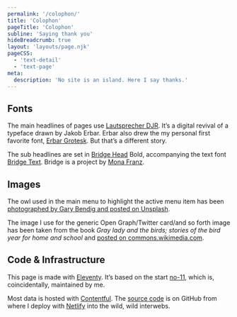 ```yaml
---
permalink: '/colophon/'
title: 'Colophon'
pageTitle: 'Colophon'
subline: 'Saying thank you'
hideBreadcrumb: true
layout: 'layouts/page.njk'
pageCSS:
  - 'text-detail'
  - 'text-page'
meta:
  description: 'No site is an island. Here I say thanks.'
---
```


## Fonts

The main headlines of pages use [Lautsprecher DJR](https://djr.com/notes/lautsprecher-djr-font-of-the-month/). It’s a digital revival of a typeface drawn by Jakob Erbar. Erbar also drew the my personal first favorite font, [Erbar Grotesk](https://fontsinuse.com/typefaces/7923/erbar-grotesk). But that’s a different story.

The sub headlines are set in [Bridge Head](https://www.typemates.com/fonts/bridge-head) Bold, accompanying the text font [Bridge Text](https://www.typemates.com/fonts/bridge-text). Bridge is a project by [Mona Franz](http://www.monafranz.de/portfolio/).

## Images

The owl used in the main menu to highlight the active menu item has been [photographed by Gary Bendig and posted on Unsplash](https://unsplash.com/photos/E3XUdw2ohd4).

The image I use for the generic Open Graph/Twitter card/and so forth image has been taken from the book <cite>Gray lady and the birds; stories of the bird year for home and school</cite> and [posted on commons.wikimedia.com](<https://commons.wikimedia.org/wiki/File:Gray_lady_and_the_birds;_stories_of_the_bird_year_for_home_and_school_(1907)_(14752496571).jpg>).

<!-- The owl of books in use on the overview page is used with kind permission from [Redmer Hoekstra](https://www.redmerhoekstra.nl/). -->

## Code & Infrastructure

This page is made with [Eleventy](https://www.11ty.dev). It’s based on the start [no-11](https://github.com/inframanufaktur/no-11), which is, coincidentally, maintained by me.

Most data is hosted with [Contentful](https://www.contentful.com/). The [source code](https://github.com/ovlb/www.ovl.design) is on GitHub from where I deploy with [Netlify](https://www.netlify.com) into the wild, wild interwebs.
